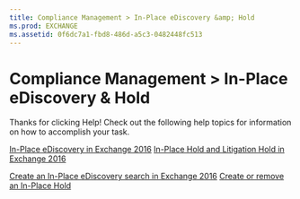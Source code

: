 ```yaml
---
title: Compliance Management > In-Place eDiscovery &amp; Hold
ms.prod: EXCHANGE
ms.assetid: 0f6dc7a1-fbd8-486d-a5c3-0482448fc513
---
```



# Compliance Management > In-Place eDiscovery &amp; Hold

Thanks for clicking Help! Check out the following help topics for information on how to accomplish your task.
  
    
    

 [In-Place eDiscovery in Exchange 2016](in-place-ediscovery-in-exchange-2016.md)
 [In-Place Hold and Litigation Hold in Exchange 2016](in-place-hold-and-litigation-hold-in-exchange-2016.md)
  
    
    

 [Create an In-Place eDiscovery search in Exchange 2016](create-an-in-place-ediscovery-search-in-exchange-2016.md) [Create or remove an In-Place Hold](create-or-remove-an-in-place-hold.md)
